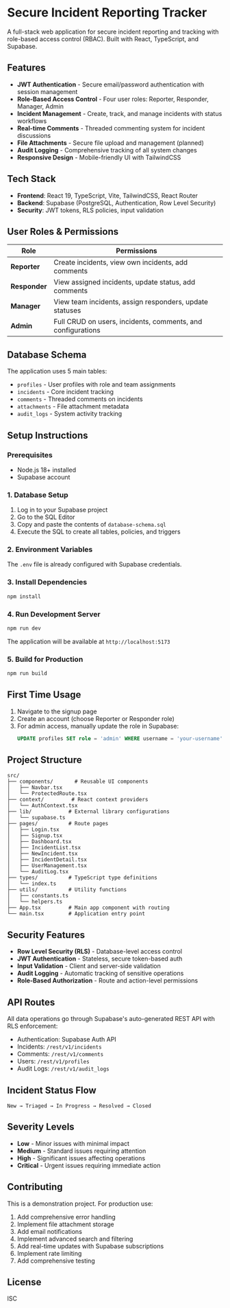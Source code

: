 # Secure Incident Reporting Tracker

A full-stack web application for secure incident reporting and tracking with role-based access control (RBAC). Built with React, TypeScript, and Supabase.

## Features

- **JWT Authentication** - Secure email/password authentication with session management
- **Role-Based Access Control** - Four user roles: Reporter, Responder, Manager, Admin
- **Incident Management** - Create, track, and manage incidents with status workflows
- **Real-time Comments** - Threaded commenting system for incident discussions
- **File Attachments** - Secure file upload and management (planned)
- **Audit Logging** - Comprehensive tracking of all system changes
- **Responsive Design** - Mobile-friendly UI with TailwindCSS

## Tech Stack

- **Frontend**: React 19, TypeScript, Vite, TailwindCSS, React Router
- **Backend**: Supabase (PostgreSQL, Authentication, Row Level Security)
- **Security**: JWT tokens, RLS policies, input validation

## User Roles & Permissions

| Role | Permissions |
|------|-------------|
| **Reporter** | Create incidents, view own incidents, add comments |
| **Responder** | View assigned incidents, update status, add comments |
| **Manager** | View team incidents, assign responders, update statuses |
| **Admin** | Full CRUD on users, incidents, comments, and configurations |

## Database Schema

The application uses 5 main tables:
- `profiles` - User profiles with role and team assignments
- `incidents` - Core incident tracking
- `comments` - Threaded comments on incidents
- `attachments` - File attachment metadata
- `audit_logs` - System activity tracking

## Setup Instructions

### Prerequisites

- Node.js 18+ installed
- Supabase account

### 1. Database Setup

1. Log in to your Supabase project
2. Go to the SQL Editor
3. Copy and paste the contents of `database-schema.sql`
4. Execute the SQL to create all tables, policies, and triggers

### 2. Environment Variables

The `.env` file is already configured with Supabase credentials.

### 3. Install Dependencies

```bash
npm install
```

### 4. Run Development Server

```bash
npm run dev
```

The application will be available at `http://localhost:5173`

### 5. Build for Production

```bash
npm run build
```

## First Time Usage

1. Navigate to the signup page
2. Create an account (choose Reporter or Responder role)
3. For admin access, manually update the role in Supabase:
   ```sql
   UPDATE profiles SET role = 'admin' WHERE username = 'your-username';
   ```

## Project Structure

```
src/
├── components/       # Reusable UI components
│   ├── Navbar.tsx
│   └── ProtectedRoute.tsx
├── context/         # React context providers
│   └── AuthContext.tsx
├── lib/            # External library configurations
│   └── supabase.ts
├── pages/          # Route pages
│   ├── Login.tsx
│   ├── Signup.tsx
│   ├── Dashboard.tsx
│   ├── IncidentList.tsx
│   ├── NewIncident.tsx
│   ├── IncidentDetail.tsx
│   ├── UserManagement.tsx
│   └── AuditLog.tsx
├── types/          # TypeScript type definitions
│   └── index.ts
├── utils/          # Utility functions
│   ├── constants.ts
│   └── helpers.ts
├── App.tsx         # Main app component with routing
└── main.tsx        # Application entry point
```

## Security Features

- **Row Level Security (RLS)** - Database-level access control
- **JWT Authentication** - Stateless, secure token-based auth
- **Input Validation** - Client and server-side validation
- **Audit Logging** - Automatic tracking of sensitive operations
- **Role-Based Authorization** - Route and action-level permissions

## API Routes

All data operations go through Supabase's auto-generated REST API with RLS enforcement:

- Authentication: Supabase Auth API
- Incidents: `/rest/v1/incidents`
- Comments: `/rest/v1/comments`
- Users: `/rest/v1/profiles`
- Audit Logs: `/rest/v1/audit_logs`

## Incident Status Flow

```
New → Triaged → In Progress → Resolved → Closed
```

## Severity Levels

- **Low** - Minor issues with minimal impact
- **Medium** - Standard issues requiring attention
- **High** - Significant issues affecting operations
- **Critical** - Urgent issues requiring immediate action

## Contributing

This is a demonstration project. For production use:

1. Add comprehensive error handling
2. Implement file attachment storage
3. Add email notifications
4. Implement advanced search and filtering
5. Add real-time updates with Supabase subscriptions
6. Implement rate limiting
7. Add comprehensive testing

## License

ISC
